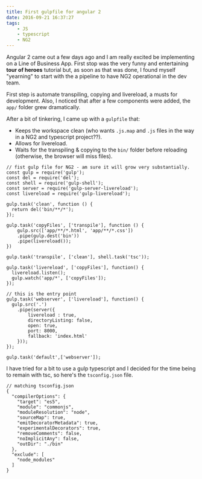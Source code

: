 ```yaml
---
title: First gulpfile for angular 2
date: 2016-09-21 16:37:27
tags:
	- JS
	- typescript
	- NG2
---
```



Angular 2 came out a few days ago and I am really excited be implementing on a Line of Business App. First stop was the very funny and entertaining **tour of heroes** tutorial but, as soon as that was done, I found myself "yearning" to start with the a pipeline to have NG2 operational in the dev team.

First step is automate transpiling, copying and livereload, a musts for development. Also, I noticed that after a few components were added, the `app/` folder grew dramatically. 

After a bit of tinkering, I came up with a `gulpfile` that:

* Keeps the workspace clean (who wants `.js.map` and `.js` files in the way in a NG2 and typescript project??).
* Allows for livereload.
* Waits for the transpiling & copying to the `bin/` folder before reloading (otherwise, the browser will miss files).



```
// fist gulp file for NG2 - am sure it will grow very substantially.
const gulp = require('gulp');
const del = require('del');
const shell = require('gulp-shell');
const server = require('gulp-server-livereload');
const livereload = require('gulp-livereload');

gulp.task('clean', function () {
  return del('bin/**/*');
});

gulp.task('copyFiles', ['transpile'], function () {
    gulp.src(['app/**/*.html', 'app/**/*.css'])
    .pipe(gulp.dest('bin'))
    .pipe(livereload());
})

gulp.task('transpile', ['clean'], shell.task('tsc'));

gulp.task('livereload', ['copyFiles'], function() {
  livereload.listen();
  gulp.watch('app/*', ['copyFiles']);
});

// this is the entry point
gulp.task('webserver', ['livereload'], function() {
  gulp.src('.')
    .pipe(server({
        livereload : true,
        directoryListing: false,
        open: true,
        port: 8000,
        fallback: 'index.html'
    }));
});

gulp.task('default',['webserver']);
```
I have tried for a bit to use a gulp typescript and I decided for the time being to remain with tsc, so here's the `tsconfig.json` file.

```
// matching tsconfig.json
{
  "compilerOptions": {
    "target": "es5",
    "module": "commonjs",
    "moduleResolution": "node",
    "sourceMap": true,
    "emitDecoratorMetadata": true,
    "experimentalDecorators": true,
    "removeComments": false,
    "noImplicitAny": false,
    "outDir": "./bin"
  },
  "exclude": [
    "node_modules"
  ]
}
```
